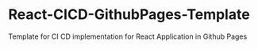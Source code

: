 # React-CICD-GithubPages-Template
Template for CI CD implementation for React Application in Github Pages
